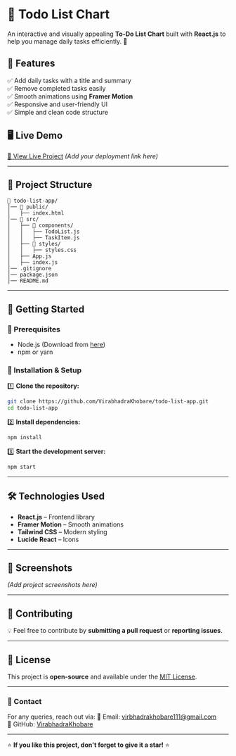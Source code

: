 # 📌 Todo List Chart

An interactive and visually appealing **To-Do List Chart** built with **React.js** to help you manage daily tasks efficiently. 🚀

## 🌟 Features
✅ Add daily tasks with a title and summary  
✅ Remove completed tasks easily  
✅ Smooth animations using **Framer Motion**  
✅ Responsive and user-friendly UI  
✅ Simple and clean code structure 

## 🖥️ Live Demo
[🔗 View Live Project](#https://todolistchartviru.netlify.app/) *(Add your deployment link here)*

---

## 📂 Project Structure
```
📁 todo-list-app/
│── 📁 public/
│   ├── index.html
│── 📁 src/
│   ├── 📁 components/
│   │   ├── TodoList.js
│   │   ├── TaskItem.js
│   ├── 📁 styles/
│   │   ├── styles.css
│   ├── App.js
│   ├── index.js
│── .gitignore
│── package.json
│── README.md
```

---

## 🚀 Getting Started

### 🔹 Prerequisites
- Node.js (Download from [here](https://nodejs.org/))
- npm or yarn

### 🔹 Installation & Setup
1️⃣ **Clone the repository:**
```sh
git clone https://github.com/VirabhadraKhobare/todo-list-app.git
cd todo-list-app
```

2️⃣ **Install dependencies:**
```sh
npm install
```

3️⃣ **Start the development server:**
```sh
npm start
```

---

## 🛠️ Technologies Used
- **React.js** – Frontend library
- **Framer Motion** – Smooth animations
- **Tailwind CSS** – Modern styling
- **Lucide React** – Icons

---

## 📸 Screenshots
*(Add project screenshots here)*

---

## 🤝 Contributing
💡 Feel free to contribute by **submitting a pull request** or **reporting issues**.

---

## 📜 License
This project is **open-source** and available under the [MIT License](LICENSE).

---

### 📩 Contact
For any queries, reach out via:
📧 Email: [virbhadrakhobare111@gmail.com](mailto:virbhadrakhobare111@gmail.com)  
🐙 GitHub: [VirabhadraKhobare](https://github.com/VirabhadraKhobare)  

---

⭐ **If you like this project, don't forget to give it a star!** ⭐
